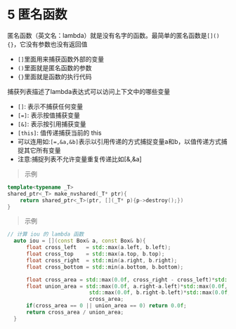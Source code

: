 
&emsp;
# 5 匿名函数
匿名函数（英文名：lambda）就是没有名字的函数。最简单的匿名函数是`[](){}`，它没有参数也没有返回值
- `[]`里面用来捕获函数外部的变量
- `()`里面就是匿名函数的参数
- `{}`里面就是函数的执行代码

捕获列表描述了lambda表达式可以访问上下文中的哪些变量
- `[]`: 表示不捕获任何变量
- `[=]`: 表示按值捕获变量
- `[&]`: 表示按引用捕获变量
- `[this]`: 值传递捕获当前的 this
- 可以连用如:`[=,&a,&b]`表示以引用传递的方式捕捉变量a和b，以值传递方式捕捉其它所有变量
- 注意:捕捉列表不允许变量重复传递比如[&,&a]

>示例
```c++
template<typename _T>
shared_ptr<_T> make_nvshared(_T* ptr){
    return shared_ptr<_T>(ptr, [](_T* p){p->destroy();})
}
```

>示例
```c++
// 计算 iou 的 lambda 函数
  auto iou = [](const Box& a, const Box& b){
      float cross_left   = std::max(a.left, b.left);
      float cross_top    = std::max(a.top, b.top);
      float cross_right  = std::min(a.right, b.right);
      float cross_bottom = std::min(a.bottom, b.bottom);

      float cross_area = std::max(0.0f, cross_right - cross_left)*std::max(0.0f, cross_bottom-cross_top);
      float union_area = std::max(0.0f, a.right-a.left)*std::max(0.0f, a.bottom-a.top) +
                          std::max(0.0f, b.right-b.left)*std::max(0.0f, b.bottom-b.top) -
                          cross_area;
      if(cross_area == 0 || union_area == 0) return 0.0f;
      return cross_area / union_area;
  }
```

